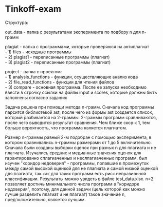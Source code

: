 # Tinkoff-exam

 Структура:
 
 out_data - папка с результатами эксперимента по подбору n для n-грамм
 
 plagiat - папка с программами, которые проверяюся на антиплагиат\
     - 1) files - исходные программы\
     - 2) plagiat1 - переписанные программы (плагиат)\
     - 3) plagiat2 - переписанные программы (плагиат)
 
 project - папка с проектом:\
     - 1) analysis_functions - функции, осуществляющие анализ кода\
     - 2) file_read_functions - функции для чтения файлов\
     - 3) compare - основная программа. После ее запуска необходимо ввести в строчку ссылки на файлы input и scores, которые должны быть заполнены согласно заданию

Задача решена при помощи метода n-грамм. Сначала код программы парсится библиотекой ast, после чего из формы ast создается список, который разбивается на 2-граммы. 2-граммы программ сравниваются, после чего выводится результат сравнения. Чем ближе скор к 1, тем больше вероятность, что программа является плагиатом.

Размер n-граммы равный 2-м подобран с помощью эксперимента, в котором сравнивались n-граммы размерами от 1 до 5 включительно. Сначала были созданы выборки оценок при разных n для плагиата и не плагиата. Изучались средние и медианные значения оценок для гарантированно сплагиаченных и неслпагиаченных программ, был изучен "коридор недоверия" - программы, попавшие в промежуток между самой высокой оценкой для не плагиата и самой низкой оценкой для плагиата, так как для таких программ есть риск неправильной классификации. Результаты можно увидеть в файле test_data.xlsx. n=2 позволяет достичь минимального числа программ в "коридоре недоверия", поэтому, для данной задачи (цель которой как можно лучше разделить плагиат и не плагиат) такое значение n, предположительно, является лучшим.
